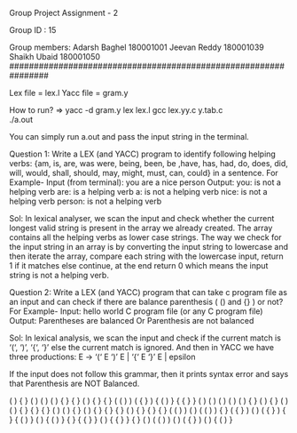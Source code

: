 Group Project Assignment - 2
 
Group ID : 15
 
Group members:
Adarsh Baghel 180001001
Jeevan Reddy 180001039
Shaikh Ubaid 180001050
################################################################
 
 
Lex file = lex.l
Yacc file = gram.y
 
How to run? => 
yacc -d gram.y
lex lex.l
gcc lex.yy.c y.tab.c  
./a.out
 
You can simply run a.out and pass the input string in the terminal.
 
Question 1: Write a LEX (and YACC) program to identify following helping verbs: {am, is, are, was were, being, been, be ,have, has, had, do, does, did, will, would, shall, should, may, might, must, can, could} in a sentence. 
For Example- Input (from terminal): you are a nice person
Output: you: is not a helping verb
are: is a helping verb
a:  is not a helping verb
nice:  is not a helping verb
person:  is not a helping verb
 
Sol:
In lexical analyser, we scan the input and check whether the current longest valid string is present in the array we already created.
The array contains all the helping verbs as lower case strings. The way we check for the input string in an array is by converting the input string to lowercase and then iterate the array, compare each string with the lowercase input, return 1 if it matches else continue, at the end return 0 which means the input string is not a helping verb.
 
Question 2: Write a LEX (and YACC) program that can take c program file as an input and can check if there are balance parenthesis ( () and {} ) or not? 
For Example- Input: hello world C program file (or any C program file)
Output: Parentheses are balanced
Or Parenthesis are not balanced
 
Sol:
In lexical analysis, we scan the input and check if the current match is ‘(‘, ‘)’, ‘{‘, ‘}’ else the current match is ignored.
And then in YACC we have three productions:
E -> ‘(‘ E ‘)’ E | ‘{‘ E ‘}’ E | epsilon
 
If the input does not follow this grammar, then it prints syntax error and says that Parenthesis are NOT Balanced.
 
 


( )
{ }
( ) ( )
( ) { }
{ } ( )
{ } { }
( ( ) )
( { } )
{ ( ) }
{ { } }
( ) ( ) ( )
( ) ( ) { }
( ) { } ( )
( ) { } { }
{ } ( ) ( )
{ } ( ) { }
{ } { } ( )
{ } { } { }
( ( ) ) ( )
( ( ) ) { }
( { } ) ( )
( { } ) { }
{ ( ) } ( )
{ ( ) } { }
{ { } } ( )
{ { } } { }
( ) ( ( ) )
( ) ( { } )
( ) { ( ) }
